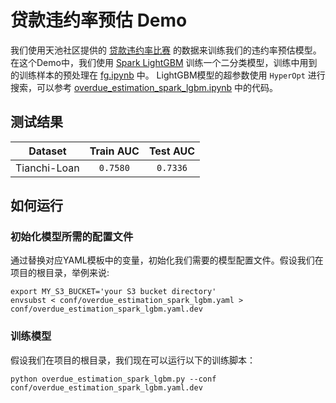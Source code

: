 # 贷款违约率预估 Demo
我们使用天池社区提供的 [贷款违约率比赛](https://tianchi.aliyun.com/competition/entrance/531830/information) 的数据来训练我们的违约率预估模型。在这个Demo中，我们使用 [Spark LightGBM](https://microsoft.github.io/SynapseML/) 训练一个二分类模型，训练中用到的训练样本的预处理在 [fg.ipynb](../../dataset/tianchi_loan/fg.ipynb) 中。 LightGBM模型的超参数使用 `HyperOpt` 进行搜索，可以参考  [overdue_estimation_spark_lgbm.ipynb](./notebooks/overdue_estimation_spark_lgbm.ipynb) 中的代码。

## 测试结果

|    Dataset    | Train AUC | Test AUC |
|:-------------:|:----------:|:--------:|
| Tianchi-Loan |  `0.7580`  | `0.7336` |

## 如何运行
### 初始化模型所需的配置文件
通过替换对应YAML模板中的变量，初始化我们需要的模型配置文件。假设我们在项目的根目录，举例来说:

```shell
export MY_S3_BUCKET='your S3 bucket directory'
envsubst < conf/overdue_estimation_spark_lgbm.yaml > conf/overdue_estimation_spark_lgbm.yaml.dev
```

### 训练模型
假设我们在项目的根目录，我们现在可以运行以下的训练脚本：
```shell
python overdue_estimation_spark_lgbm.py --conf conf/overdue_estimation_spark_lgbm.yaml.dev
```